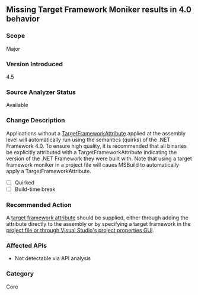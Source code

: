 ## Missing Target Framework Moniker results in 4.0 behavior

### Scope
Major

### Version Introduced
4.5

### Source Analyzer Status
Available

### Change Description
Applications without a [TargetFrameworkAttribute](https://msdn.microsoft.com/en-us/library/system.runtime.versioning.targetframeworkattribute(v=vs.110).aspx) applied at the assembly level will automatically run using the semantics (quirks) of the .NET Framework 4.0. To ensure high quality, it is recommended that all binaries be explicitly attributed with a TargetFrameworkAttribute indicating the version of the .NET Framework they were built with. Note that using a target framework moniker in a project file will caues MSBuild to automatically apply a TargetFrameworkAttribute.

- [ ] Quirked
- [ ] Build-time break

### Recommended Action
A [target framework attribute](https://msdn.microsoft.com/en-us/library/system.runtime.versioning.targetframeworkattribute(v=vs.110).aspx) should be supplied, either through adding the attribute directly to the assembly or by specifying a target framework in the [project file or through Visual Studio's project properties GUI](http://blogs.msdn.com/b/visualstudio/archive/2010/05/19/visual-studio-managed-multi-targeting-part-1-concepts-target-framework-moniker-target-framework.aspx).

### Affected APIs
* Not detectable via API analysis

### Category
Core

<!-- breaking change id: 13 -->
